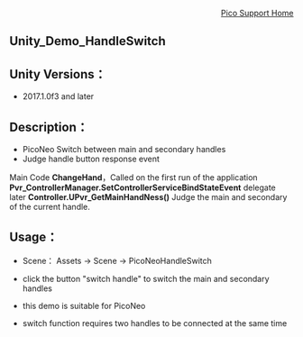 <p align="right"><a href="https://github.com/PicoSupport/PicoSupport" target="_blank">Pico Support Home</a></p>

## Unity_Demo_HandleSwitch

## Unity Versions：
- 2017.1.0f3 and later

## Description：

-  PicoNeo Switch between main and secondary handles
-  Judge handle button response event

Main Code **ChangeHand**，Called on the first run of the application **Pvr_ControllerManager.SetControllerServiceBindStateEvent** delegate
later **Controller.UPvr_GetMainHandNess()** Judge the main and secondary of the current handle.

## Usage：
- Scene： Assets -> Scene -> PicoNeoHandleSwitch

- click the button "switch handle" to switch the main and secondary handles
- this demo is suitable for PicoNeo
- switch function requires two handles to be connected at the same time

